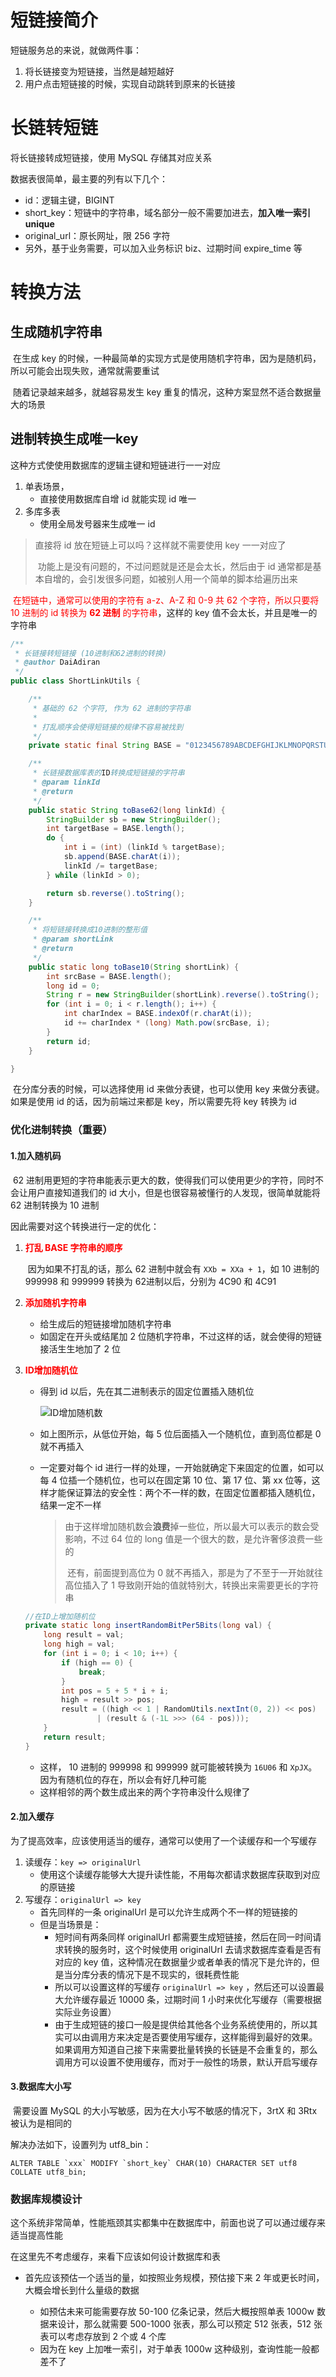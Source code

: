 # 短链接简介

短链服务总的来说，就做两件事：

1. 将长链接变为短链接，当然是越短越好
2. 用户点击短链接的时候，实现自动跳转到原来的长链接



# 长链转短链

将长链接转成短链接，使用 MySQL 存储其对应关系

数据表很简单，最主要的列有以下几个：

- id：逻辑主键，BIGINT
- short_key：短链中的字符串，域名部分一般不需要加进去，**加入唯一索引 unique**
- original_url：原长网址，限 256 字符
- 另外，基于业务需要，可以加入业务标识 biz、过期时间 expire_time 等



# 转换方法

## 生成随机字符串

​		在生成 key 的时候，一种最简单的实现方式是使用随机字符串，因为是随机码，所以可能会出现失败，通常就需要重试

​		随着记录越来越多，就越容易发生 key 重复的情况，这种方案显然不适合数据量大的场景



## 进制转换生成唯一key

这种方式使使用数据库的逻辑主键和短链进行一一对应

1. 单表场景，
   - 直接使用数据库自增 id 就能实现 id 唯一
2. 多库多表
   - 使用全局发号器来生成唯一 id

> 直接将 id 放在短链上可以吗？这样就不需要使用 key 一一对应了
>
> ​		功能上是没有问题的，不过问题就是还是会太长，然后由于 id 通常都是基本自增的，会引发很多问题，如被别人用一个简单的脚本给遍历出来



​		<font color=red>在短链中，通常可以使用的字符有 a-z、A-Z 和 0-9 共 62 个字符，所以只要将 10 进制的 id 转换为 **62 进制** 的字符串</font>，这样的 key 值不会太长，并且是唯一的字符串



```java
/**
 * 长链接转短链接 (10进制和62进制的转换)
 * @author DaiAdiran
 */
public class ShortLinkUtils {

    /**
     * 基础的 62 个字符, 作为 62 进制的字符串
     *
     * 打乱顺序会使得短链接的规律不容易被找到
     */
    private static final String BASE = "0123456789ABCDEFGHIJKLMNOPQRSTUVWXYZabcdefghijklmnopqrstuvwxyz";

    /**
     * 长链接数据库表的ID转换成短链接的字符串
     * @param linkId
     * @return
     */
    public static String toBase62(long linkId) {
        StringBuilder sb = new StringBuilder();
        int targetBase = BASE.length();
        do {
            int i = (int) (linkId % targetBase);
            sb.append(BASE.charAt(i));
            linkId /= targetBase;
        } while (linkId > 0);

        return sb.reverse().toString();
    }

    /**
     * 将短链接转换成10进制的整形值
     * @param shortLink
     * @return
     */
    public static long toBase10(String shortLink) {
        int srcBase = BASE.length();
        long id = 0;
        String r = new StringBuilder(shortLink).reverse().toString();
        for (int i = 0; i < r.length(); i++) {
            int charIndex = BASE.indexOf(r.charAt(i));
            id += charIndex * (long) Math.pow(srcBase, i);
        }
        return id;
    }

}
```



​		在分库分表的时候，可以选择使用 id 来做分表键，也可以使用 key 来做分表键。如果是使用 id 的话，因为前端过来都是 key，所以需要先将 key 转换为 id



### 优化进制转换（重要）

#### 1.加入随机码

​		62 进制用更短的字符串能表示更大的数，使得我们可以使用更少的字符，同时不会让用户直接知道我们的 id 大小，但是也很容易被懂行的人发现，很简单就能将 62 进制转换为 10 进制

因此需要对这个转换进行一定的优化：

1. <font color=red>**打乱 BASE 字符串的顺序**</font>

   ​		因为如果不打乱的话，那么 62 进制中就会有 `XXb = XXa + 1`，如 10 进制的 999998 和 999999 转换为 62进制以后，分别为 4C90 和 4C91

2. <font color=red>**添加随机字符串**</font>

   - 给生成后的短链接增加随机字符串
   - 如固定在开头或结尾加 2 位随机字符串，不过这样的话，就会使得的短链接活生生地加了 2 位

3. <font color=red>**ID增加随机位**</font>

   - 得到 id 以后，先在其二进制表示的固定位置插入随机位

     ![ID增加随机数](images\1.短链接ID增加随机数.png)

   - 如上图所示，从低位开始，每 5 位后面插入一个随机位，直到高位都是 0 就不再插入

   - 一定要对每个 id 进行一样的处理，一开始就确定下来固定的位置，如可以每 4 位插一个随机位，也可以在固定第 10 位、第 17 位、第 xx 位等，这样才能保证算法的安全性：两个不一样的数，在固定位置都插入随机位，结果一定不一样

     > ​		由于这样增加随机数会**浪费**掉一些位，所以最大可以表示的数会受影响，不过 64 位的 long 值是一个很大的数，是允许奢侈浪费一些的
     >
     > ​		还有，前面提到高位为 0 就不再插入，那是为了不至于一开始就往高位插入了 1 导致刚开始的值就特别大，转换出来需要更长的字符串

   

   ```java
   //在ID上增加随机位
   private static long insertRandomBitPer5Bits(long val) {
       long result = val;
       long high = val;
       for (int i = 0; i < 10; i++) {
           if (high == 0) {
               break;
           }
           int pos = 5 + 5 * i + i;
           high = result >> pos;
           result = ((high << 1 | RandomUtils.nextInt(0, 2)) << pos)
                   | (result & (-1L >>> (64 - pos)));
       }
       return result;
   }
   ```

   - 这样， 10 进制的 999998 和 999999 就可能被转换为 `16U06` 和 `XpJX`。因为有随机位的存在，所以会有好几种可能
   - 这样相邻的两个数生成出来的两个字符串没什么规律了



#### 2.加入缓存

为了提高效率，应该使用适当的缓存，通常可以使用了一个读缓存和一个写缓存



1. 读缓存：`key => originalUrl`
   - 使用这个读缓存能够大大提升读性能，不用每次都请求数据库获取到对应的原链接
2. 写缓存：`originalUrl => key`
   - 首先同样的一条 originalUrl 是可以允许生成两个不一样的短链接的
   - 但是当场景是：
     - 短时间有两条同样 originalUrl 都需要生成短链接，然后在同一时间请求转换的服务时，这个时候使用 originalUrl 去请求数据库查看是否有对应的 key 值，这种情况在数据量少或者单表的情况下是允许的，但是当分库分表的情况下是不现实的，很耗费性能
     - 所以可以设置这样的写缓存 `originalUrl => key` ，然后还可以设置最大允许缓存最近 10000 条，过期时间 1 小时来优化写缓存（需要根据实际业务设置）
     - 由于生成短链的接口一般是提供给其他各个业务系统使用的，所以其实可以由调用方来决定是否要使用写缓存，这样能得到最好的效果。如果调用方知道自己接下来需要批量转换的长链是不会重复的，那么调用方可以设置不使用缓存，而对于一般性的场景，默认开启写缓存



#### 3.数据库大小写

​		需要设置 MySQL 的大小写敏感，因为在大小写不敏感的情况下，3rtX 和 3Rtx 被认为是相同的

解决办法如下，设置列为 utf8_bin：

```mysql
ALTER TABLE `xxx` MODIFY `short_key` CHAR(10) CHARACTER SET utf8 COLLATE utf8_bin;
```



### 数据库规模设计

这个系统非常简单，性能瓶颈其实都集中在数据库中，前面也说了可以通过缓存来适当提高性能

在这里先不考虑缓存，来看下应该如何设计数据库和表

- 首先应该预估一个适当的量，如按照业务规模，预估接下来 2 年或更长时间，大概会增长到什么量级的数据

  - 如预估未来可能需要存放 50-100 亿条记录，然后大概按照单表 1000w 数据来设计，那么就需要 500-1000 张表，那么可以预定 512 张表，512 张表可以考虑存放到 2 个或 4 个库
  - 因为在 key 上加唯一索引，对于单表 1000w 这种级别，查询性能一般都差不了

  

